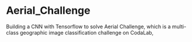 # Aerial_Challenge
Building a CNN with Tensorflow to solve Aerial Challenge, which is a multi-class geographic image classification challenge on CodaLab, 
